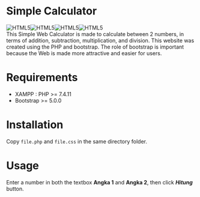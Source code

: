 # **Simple Calculator**
<img alt="HTML5" src="https://img.shields.io/badge/HTML5-E34F26?style=for-the-badge&logo=html5&logoColor=white"/><img alt="HTML5" src="https://img.shields.io/badge/CSS3-1572B6?style=for-the-badge&logo=css3&logoColor=white"/><img alt="HTML5" src="https://img.shields.io/badge/PHP-777BB4?style=for-the-badge&logo=php&logoColor=white"/><img alt="HTML5" src="https://img.shields.io/badge/Bootstrap-563D7C?style=for-the-badge&logo=bootstrap&logoColor=white"/><br>
This Simple Web Calculator is made to calculate between 2 numbers, in terms of addition, subtraction, multiplication, and division. This website was created using the PHP and bootstrap. The role of bootstrap is important because the Web is made more attractive and easier for users.

# Requirements
- XAMPP : PHP >= 7.4.11
- Bootstrap >= 5.0.0
# Installation
Copy `file.php` and `file.css` in the same directory folder.
# Usage
Enter a number in both the textbox **Angka 1** and **Angka 2**, then click ***Hitung*** button.
